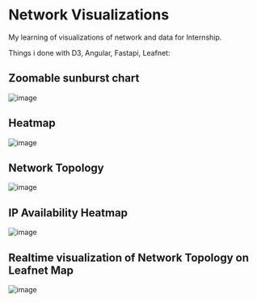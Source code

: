 # Network Visualizations
My learning of visualizations of network and data for Internship.

Things i done with D3, Angular, Fastapi, Leafnet:
## Zoomable sunburst chart
![image](https://github.com/emirshn/network-visualizations/assets/64266261/d9a56b82-652d-41f7-8dea-315e6eb46753)
## Heatmap
![image](https://github.com/emirshn/network-visualizations/assets/64266261/d11a9416-226d-4820-9cc5-d8268f42e59c)
## Network Topology
![image](https://github.com/emirshn/network-visualizations/assets/64266261/403f9a44-d8a5-4f08-adfa-fff0f7d7da39)
## IP Availability Heatmap
![image](https://github.com/emirshn/network-visualizations/assets/64266261/63f19b73-ac9b-4106-af2f-fea967ca0143)
## Realtime visualization of Network Topology on Leafnet Map
![image](https://github.com/emirshn/network-visualizations/assets/64266261/4b4e4429-8188-46b5-90ad-1dd3fc23ba60)
